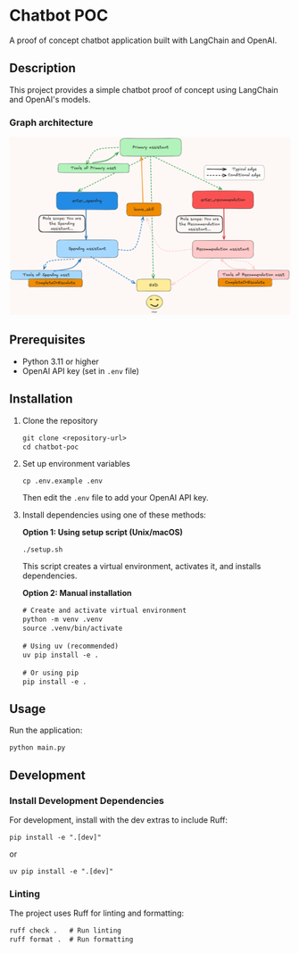 # Chatbot POC

A proof of concept chatbot application built with LangChain and OpenAI.

## Description

This project provides a simple chatbot proof of concept using LangChain and OpenAI's models.

### Graph architecture

![Graph](graph.webp)

## Prerequisites

- Python 3.11 or higher
- OpenAI API key (set in `.env` file)

## Installation

1. Clone the repository
   ```
   git clone <repository-url>
   cd chatbot-poc
   ```

2. Set up environment variables
   ```
   cp .env.example .env
   ```
   Then edit the `.env` file to add your OpenAI API key.

3. Install dependencies using one of these methods:

   **Option 1: Using setup script (Unix/macOS)**
   ```
   ./setup.sh
   ```
   This script creates a virtual environment, activates it, and installs dependencies.

   **Option 2: Manual installation**
   ```
   # Create and activate virtual environment
   python -m venv .venv
   source .venv/bin/activate
   
   # Using uv (recommended)
   uv pip install -e .
   
   # Or using pip
   pip install -e .
   ```

## Usage

Run the application:

```
python main.py
```

## Development

### Install Development Dependencies

For development, install with the dev extras to include Ruff:

```
pip install -e ".[dev]"
```
or 
```
uv pip install -e ".[dev]"
```

### Linting

The project uses Ruff for linting and formatting:

```
ruff check .   # Run linting
ruff format .  # Run formatting
```
